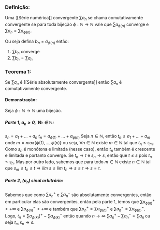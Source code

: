 ### Definição:
Uma [[Série numérica]] convergente $\sum a_n$ se chama comutativamente convergente se para toda bijeção $\phi: \mathbb{N} \to \mathbb{N}$ vale que $\sum a_{\phi(n)}$ converge e $\sum a_n = \sum a_{\phi(n)}$.

Ou seja defina $b_n = a_{\phi(n)}$ então:

1. $\sum b_n$ converge
2. $\sum b_n = \sum a_n$

### Teorema 1:
Se $\sum a_n$ é [[Série absolutamente convergente]] então $\sum a_n$ é comutativamente convergente.
#### Demonstração:
Seja $\phi: \mathbb{N} \to \mathbb{N}$ uma bijeção.
##### Parte 1, $a_n \geq 0, \ \forall n \in \mathbb{N}$:
$s_n = a_1+...+a_n$
$t_n = a_{\phi(1)}+...+a_{\phi(n)}$
Seja $n \in \mathbb{N}$, então $t_n \leq a_1+...+a_m$ onde $m= max\{\phi(1),...,\phi(n)\}$ ou seja, $\forall n \in \mathbb{N}$ existe $m \in \mathbb{N}$ tal que $t_n\leq s_m$. Como $s_n$ é monótona e limitada (nesse caso), então $t_n$ também é crescente e limitada e portanto converge. Se $t_n \to t$ e $s_n \to s$, então que $t\leq s$ pois $t_n \leq s_n$. Mas por outro lado, sabemos que para todo $m\in \mathbb{N}$ existe $n \in \mathbb{N}$ tal que $s_m \leq t_n \leq t \Rightarrow lim \ s \leq lim \ t_n \Rightarrow s\leq t \Rightarrow s = t$.
##### Parte 2, $(a_n)$ sinal arbitrário:
Sabemos que como $\sum a_n^+$ e $\sum a_n^-$ são absolutamente convergentes, então em particular elas são convergentes, então pela parte 1, temos que $\sum a_{\phi(n)}^+ < +\infty$ e $\sum a_{\phi(n)}^-<+\infty$ e também que $\sum a_n^+= \sum a_{\phi(n)}^+$ e $\sum a_n^-=\sum a_{\phi(n)}^-$. Logo, $t_n = \sum a_{\phi(k)})^+ - \sum a_{\phi(k)}^-$ então quando $n\to \infty$ $\sum a_n^+ - \sum a_n^-= \sum a_n$ ou seja $t_n, s_n \to s$.

